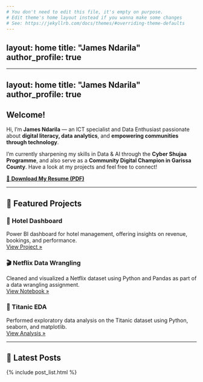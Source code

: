 ```yaml
---
# You don't need to edit this file, it's empty on purpose.
# Edit theme's home layout instead if you wanna make some changes
# See: https://jekyllrb.com/docs/themes/#overriding-theme-defaults
---
```

layout: home
title: "James Ndarila"
author_profile: true
---

---
layout: home
title: "James Ndarila"
author_profile: true
---

## Welcome!

Hi, I’m **James Ndarila** — an ICT specialist and Data Enthusiast passionate about **digital literacy, data analytics**, and **empowering communities through technology**.

I’m currently sharpening my skills in Data & AI through the **Cyber Shujaa Programme**, and also serve as a **Community Digital Champion in Garissa County**. Have a look at my projects and feel free to connect!

[📄 **Download My Resume (PDF)**](assets/files/James-Ndarila-CV.pdf)

---

## 🚀 Featured Projects

### 🏨 Hotel Dashboard  
Power BI dashboard for hotel management, offering insights on revenue, bookings, and performance.  
[View Project »](https://github.com/jamesndarila1/hotel-powerbi-dashboard)

### 🎬 Netflix Data Wrangling  
Cleaned and visualized a Netflix dataset using Python and Pandas as part of a data wrangling assignment.  
[View Notebook »](https://github.com/jamesndarila1/netflix-data-wrangling)

### 🚢 Titanic EDA  
Performed exploratory data analysis on the Titanic dataset using Python, seaborn, and matplotlib.  
[View Analysis »](https://github.com/jamesndarila1/titanic-eda)

---

## 📰 Latest Posts

{% include post_list.html %}
